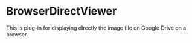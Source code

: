 BrowserDirectViewer
===================

This is plug-in for displaying directly the image file on Google Drive on a browser. 
